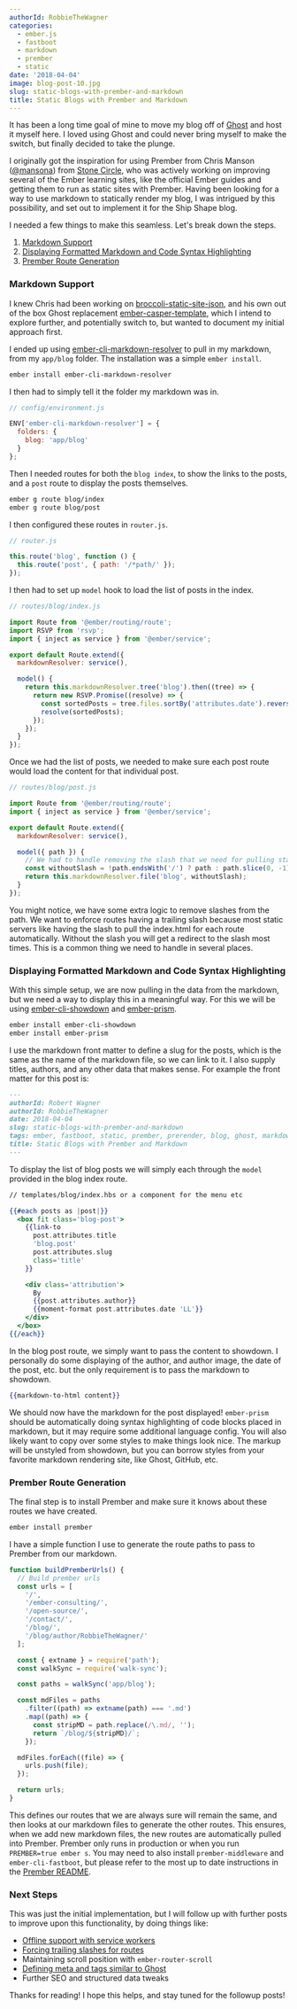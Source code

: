 ```yaml
---
authorId: RobbieTheWagner
categories:
  - ember.js
  - fastboot
  - markdown
  - prember
  - static
date: '2018-04-04'
image: blog-post-10.jpg
slug: static-blogs-with-prember-and-markdown
title: Static Blogs with Prember and Markdown
---
```


It has been a long time goal of mine to move my blog off of
[Ghost](https://ghost.org/) and host it myself here. I loved using Ghost and
could never bring myself to make the switch, but finally decided to take the
plunge.

I originally got the inspiration for using Prember from Chris Manson
([@mansona](https://github.com/mansona)) from
[Stone Circle](https://stonecircle.io/), who was actively working on improving
several of the Ember learning sites, like the official Ember guides and getting
them to run as static sites with Prember. Having been looking for a way to use
markdown to statically render my blog, I was intrigued by this possibility, and
set out to implement it for the Ship Shape blog.

I needed a few things to make this seamless. Let's break down the steps.

1. [Markdown Support](#markdown-support)
1. [Displaying Formatted Markdown and Code Syntax Highlighting](#formatting)
1. [Prember Route Generation](#prember-route-generation)

<h3 id="markdown-support">Markdown Support</h3>

I knew Chris had been working on
[broccoli-static-site-json](https://github.com/stonecircle/broccoli-static-site-json),
and his own out of the box Ghost replacement
[ember-casper-template](https://github.com/stonecircle/ember-casper-template),
which I intend to explore further, and potentially switch to, but wanted to
document my initial approach first.

I ended up using
[ember-cli-markdown-resolver](https://github.com/willviles/ember-cli-markdown-resolver)
to pull in my markdown, from my `app/blog` folder. The installation was a simple
`ember install`.

```bash
ember install ember-cli-markdown-resolver
```

I then had to simply tell it the folder my markdown was in.

```js
// config/environment.js

ENV['ember-cli-markdown-resolver'] = {
  folders: {
    blog: 'app/blog'
  }
};
```

Then I needed routes for both the `blog index`, to show the links to the posts,
and a `post` route to display the posts themselves.

```bash
ember g route blog/index
ember g route blog/post
```

I then configured these routes in `router.js`.

```js
// router.js

this.route('blog', function () {
  this.route('post', { path: '/*path/' });
});
```

I then had to set up `model` hook to load the list of posts in the index.

```js
// routes/blog/index.js

import Route from '@ember/routing/route';
import RSVP from 'rsvp';
import { inject as service } from '@ember/service';

export default Route.extend({
  markdownResolver: service(),

  model() {
    return this.markdownResolver.tree('blog').then((tree) => {
      return new RSVP.Promise((resolve) => {
        const sortedPosts = tree.files.sortBy('attributes.date').reverse();
        resolve(sortedPosts);
      });
    });
  }
});
```

Once we had the list of posts, we needed to make sure each post route would load
the content for that individual post.

```js
// routes/blog/post.js

import Route from '@ember/routing/route';
import { inject as service } from '@ember/service';

export default Route.extend({
  markdownResolver: service(),

  model({ path }) {
    // We had to handle removing the slash that we need for pulling static html from most servers
    const withoutSlash = !path.endsWith('/') ? path : path.slice(0, -1);
    return this.markdownResolver.file('blog', withoutSlash);
  }
});
```

You might notice, we have some extra logic to remove slashes from the path. We
want to enforce routes having a trailing slash because most static servers like
having the slash to pull the index.html for each route automatically. Without
the slash you will get a redirect to the slash most times. This is a common
thing we need to handle in several places.

<h3 id="formatting">Displaying Formatted Markdown and Code Syntax Highlighting</h3>

With this simple setup, we are now pulling in the data from the markdown, but we
need a way to display this in a meaningful way. For this we will be using
[ember-cli-showdown](https://github.com/gcollazo/ember-cli-showdown) and
[ember-prism](https://github.com/shipshapecode/ember-prism).

```bash
ember install ember-cli-showdown
ember install ember-prism
```

I use the markdown front matter to define a slug for the posts, which is the
same as the name of the markdown file, so we can link to it. I also supply
titles, authors, and any other data that makes sense. For example the front
matter for this post is:

```md
---
authorId: Robert Wagner
authorId: RobbieTheWagner
date: 2018-04-04
slug: static-blogs-with-prember-and-markdown
tags: ember, fastboot, static, prember, prerender, blog, ghost, markdown
title: Static Blogs with Prember and Markdown
---
```

To display the list of blog posts we will simply each through the `model`
provided in the blog index route.

```handlebars
// templates/blog/index.hbs or a component for the menu etc

{{#each posts as |post|}}
  <box fit class='blog-post'>
    {{link-to
      post.attributes.title
      'blog.post'
      post.attributes.slug
      class='title'
    }}

    <div class='attribution'>
      By
      {{post.attributes.author}}
      {{moment-format post.attributes.date 'LL'}}
    </div>
  </box>
{{/each}}
```

In the blog post route, we simply want to pass the content to showdown. I
personally do some displaying of the author, and author image, the date of the
post, etc. but the only requirement is to pass the markdown to showdown.

```handlebars
{{markdown-to-html content}}
```

We should now have the markdown for the post displayed! `ember-prism` should be
automatically doing syntax highlighting of code blocks placed in markdown, but
it may require some additional language config. You will also likely want to
copy over some styles to make things look nice. The markup will be unstyled from
showdown, but you can borrow styles from your favorite markdown rendering site,
like Ghost, GitHub, etc.

<h3 id="prember-route-generation">Prember Route Generation</h3>

The final step is to install Prember and make sure it knows about these routes
we have created.

```bash
ember install prember
```

I have a simple function I use to generate the route paths to pass to Prember
from our markdown.

```js
function buildPremberUrls() {
  // Build prember urls
  const urls = [
    '/',
    '/ember-consulting/',
    '/open-source/',
    '/contact/',
    '/blog/',
    '/blog/author/RobbieTheWagner/'
  ];

  const { extname } = require('path');
  const walkSync = require('walk-sync');

  const paths = walkSync('app/blog');

  const mdFiles = paths
    .filter((path) => extname(path) === '.md')
    .map((path) => {
      const stripMD = path.replace(/\.md/, '');
      return `/blog/${stripMD}/`;
    });

  mdFiles.forEach((file) => {
    urls.push(file);
  });

  return urls;
}
```

This defines our routes that we are always sure will remain the same, and then
looks at our markdown files to generate the other routes. This ensures, when we
add new markdown files, the new routes are automatically pulled into Prember.
Prember only runs in production or when you run `PREMBER=true ember s`. You may
need to also install `prember-middleware` and `ember-cli-fastboot`, but please
refer to the most up to date instructions in the
[Prember README](https://github.com/ef4/prember).

### Next Steps

This was just the initial implementation, but I will follow up with further
posts to improve upon this functionality, by doing things like:

- [Offline support with service workers](https://shipshape.io/blog/offline-first-prember-and-service-workers/)
- [Forcing trailing slashes for routes](https://shipshape.io/blog/forcing-trailing-slashes-for-routes/)
- Maintaining scroll position with `ember-router-scroll`
- [Defining meta and tags similar to Ghost](https://shipshape.io/blog/ember-meta-tags-seo-social/)
- Further SEO and structured data tweaks

Thanks for reading! I hope this helps, and stay tuned for the followup posts!
